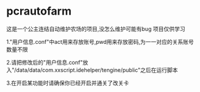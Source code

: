 # pcrautofarm
这是一个公主连结自动维护农场的项目,没怎么维护可能有bug
项目仅供学习

1."用户信息.conf"中act用来存放账号,pwd用来存放密码,为一一对应的关系账号数量不限

2.请把修改后的"用户信息.conf"放入"/data/data/com.xxscript.idehelper/tengine/public"之后在运行脚本

3.在开启某功能时请确保你已经开启并通关了改关卡
